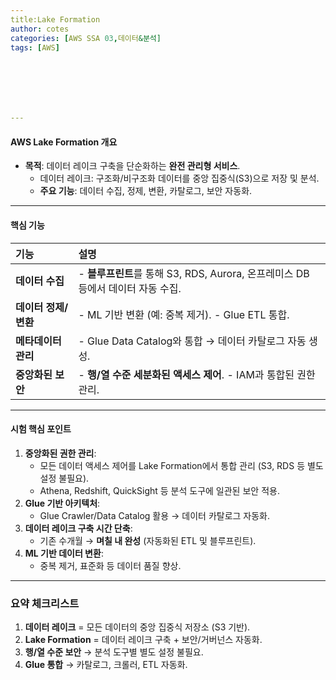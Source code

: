 ```yaml
---
title:Lake Formation
author: cotes   
categories: [AWS SSA 03,데이터&분석]
tags: [AWS]







---
```


####  **AWS Lake Formation 개요**

- **목적**: 데이터 레이크 구축을 단순화하는 **완전 관리형 서비스**.
  - 데이터 레이크: 구조화/비구조화 데이터를 중앙 집중식(S3)으로 저장 및 분석.
  - **주요 기능**: 데이터 수집, 정제, 변환, 카탈로그, 보안 자동화.

------

#### **핵심 기능**

| **기능**             | **설명**                                                     |
| :------------------- | :----------------------------------------------------------- |
| **데이터 수집**      | - **블루프린트**를 통해 S3, RDS, Aurora, 온프레미스 DB 등에서 데이터 자동 수집. |
| **데이터 정제/변환** | - ML 기반 변환 (예: 중복 제거). - Glue ETL 통합.             |
| **메타데이터 관리**  | - Glue Data Catalog와 통합 → 데이터 카탈로그 자동 생성.      |
| **중앙화된 보안**    | - **행/열 수준 세분화된 액세스 제어**. - IAM과 통합된 권한 관리. |

------

#### **시험 핵심 포인트**

1. **중앙화된 권한 관리**:
   - 모든 데이터 액세스 제어를 Lake Formation에서 통합 관리 (S3, RDS 등 별도 설정 불필요).
   - Athena, Redshift, QuickSight 등 분석 도구에 일관된 보안 적용.
2. **Glue 기반 아키텍처**:
   - Glue Crawler/Data Catalog 활용 → 데이터 카탈로그 자동화.
3. **데이터 레이크 구축 시간 단축**:
   - 기존 수개월 → **며칠 내 완성** (자동화된 ETL 및 블루프린트).
4. **ML 기반 데이터 변환**:
   - 중복 제거, 표준화 등 데이터 품질 향상.

------

### **요약 체크리스트**

1. **데이터 레이크** = 모든 데이터의 중앙 집중식 저장소 (S3 기반).
2. **Lake Formation** = 데이터 레이크 구축 + 보안/거버넌스 자동화.
3. **행/열 수준 보안** → 분석 도구별 별도 설정 불필요.
4. **Glue 통합** → 카탈로그, 크롤러, ETL 자동화.